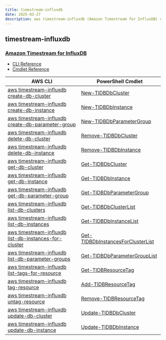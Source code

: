 ```yaml
---
title: timestream-influxdb
date: 2025-03-27
description: aws timestream-influxdb (Amazon Timestream for InfluxDB) command/cmdlet list.
---
```


## timestream-influxdb

### [Amazon Timestream for InfluxDB](https://aws.amazon.com/timestream/)

* [CLI Reference](https://awscli.amazonaws.com/v2/documentation/api/latest/reference/timestream-influxdb/index.html)
* [Cmdlet Reference](https://docs.aws.amazon.com/powershell/latest/reference/items/TimestreamInfluxDB_cmdlets.html)

|AWS CLI|PowerShell Cmdlet|
|----|----|
|[aws timestream-influxdb create-db-cluster](https://awscli.amazonaws.com/v2/documentation/api/latest/reference/timestream-influxdb/create-db-cluster.html)|[New-TIDBDbCluster](https://docs.aws.amazon.com/powershell/latest/reference/items/New-TIDBDbCluster.html)|
|[aws timestream-influxdb create-db-instance](https://awscli.amazonaws.com/v2/documentation/api/latest/reference/timestream-influxdb/create-db-instance.html)|[New-TIDBDbInstance](https://docs.aws.amazon.com/powershell/latest/reference/items/New-TIDBDbInstance.html)|
|[aws timestream-influxdb create-db-parameter-group](https://awscli.amazonaws.com/v2/documentation/api/latest/reference/timestream-influxdb/create-db-parameter-group.html)|[New-TIDBDbParameterGroup](https://docs.aws.amazon.com/powershell/latest/reference/items/New-TIDBDbParameterGroup.html)|
|[aws timestream-influxdb delete-db-cluster](https://awscli.amazonaws.com/v2/documentation/api/latest/reference/timestream-influxdb/delete-db-cluster.html)|[Remove-TIDBDbCluster](https://docs.aws.amazon.com/powershell/latest/reference/items/Remove-TIDBDbCluster.html)|
|[aws timestream-influxdb delete-db-instance](https://awscli.amazonaws.com/v2/documentation/api/latest/reference/timestream-influxdb/delete-db-instance.html)|[Remove-TIDBDbInstance](https://docs.aws.amazon.com/powershell/latest/reference/items/Remove-TIDBDbInstance.html)|
|[aws timestream-influxdb get-db-cluster](https://awscli.amazonaws.com/v2/documentation/api/latest/reference/timestream-influxdb/get-db-cluster.html)|[Get-TIDBDbCluster](https://docs.aws.amazon.com/powershell/latest/reference/items/Get-TIDBDbCluster.html)|
|[aws timestream-influxdb get-db-instance](https://awscli.amazonaws.com/v2/documentation/api/latest/reference/timestream-influxdb/get-db-instance.html)|[Get-TIDBDbInstance](https://docs.aws.amazon.com/powershell/latest/reference/items/Get-TIDBDbInstance.html)|
|[aws timestream-influxdb get-db-parameter-group](https://awscli.amazonaws.com/v2/documentation/api/latest/reference/timestream-influxdb/get-db-parameter-group.html)|[Get-TIDBDbParameterGroup](https://docs.aws.amazon.com/powershell/latest/reference/items/Get-TIDBDbParameterGroup.html)|
|[aws timestream-influxdb list-db-clusters](https://awscli.amazonaws.com/v2/documentation/api/latest/reference/timestream-influxdb/list-db-clusters.html)|[Get-TIDBDbClusterList](https://docs.aws.amazon.com/powershell/latest/reference/items/Get-TIDBDbClusterList.html)|
|[aws timestream-influxdb list-db-instances](https://awscli.amazonaws.com/v2/documentation/api/latest/reference/timestream-influxdb/list-db-instances.html)|[Get-TIDBDbInstanceList](https://docs.aws.amazon.com/powershell/latest/reference/items/Get-TIDBDbInstanceList.html)|
|[aws timestream-influxdb list-db-instances-for-cluster](https://awscli.amazonaws.com/v2/documentation/api/latest/reference/timestream-influxdb/list-db-instances-for-cluster.html)|[Get-TIDBDbInstancesForClusterList](https://docs.aws.amazon.com/powershell/latest/reference/items/Get-TIDBDbInstancesForClusterList.html)|
|[aws timestream-influxdb list-db-parameter-groups](https://awscli.amazonaws.com/v2/documentation/api/latest/reference/timestream-influxdb/list-db-parameter-groups.html)|[Get-TIDBDbParameterGroupList](https://docs.aws.amazon.com/powershell/latest/reference/items/Get-TIDBDbParameterGroupList.html)|
|[aws timestream-influxdb list-tags-for-resource](https://awscli.amazonaws.com/v2/documentation/api/latest/reference/timestream-influxdb/list-tags-for-resource.html)|[Get-TIDBResourceTag](https://docs.aws.amazon.com/powershell/latest/reference/items/Get-TIDBResourceTag.html)|
|[aws timestream-influxdb tag-resource](https://awscli.amazonaws.com/v2/documentation/api/latest/reference/timestream-influxdb/tag-resource.html)|[Add-TIDBResourceTag](https://docs.aws.amazon.com/powershell/latest/reference/items/Add-TIDBResourceTag.html)|
|[aws timestream-influxdb untag-resource](https://awscli.amazonaws.com/v2/documentation/api/latest/reference/timestream-influxdb/untag-resource.html)|[Remove-TIDBResourceTag](https://docs.aws.amazon.com/powershell/latest/reference/items/Remove-TIDBResourceTag.html)|
|[aws timestream-influxdb update-db-cluster](https://awscli.amazonaws.com/v2/documentation/api/latest/reference/timestream-influxdb/update-db-cluster.html)|[Update-TIDBDbCluster](https://docs.aws.amazon.com/powershell/latest/reference/items/Update-TIDBDbCluster.html)|
|[aws timestream-influxdb update-db-instance](https://awscli.amazonaws.com/v2/documentation/api/latest/reference/timestream-influxdb/update-db-instance.html)|[Update-TIDBDbInstance](https://docs.aws.amazon.com/powershell/latest/reference/items/Update-TIDBDbInstance.html)|

